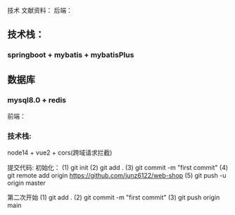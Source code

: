 技术 文献资料：
后端：
## 技术栈：
### springboot + mybatis + mybatisPlus
## 数据库
### mysql8.0 + redis
前端： 
### 技术栈:
node14 + vue2 + cors(跨域请求拦截)

提交代码:
初始化：
(1) git init
(2) git add .
(3) git commit -m "first commit"
(4) git remote add origin https://github.com/junz6122/web-shop
(5) git push -u origin master

第二次开始
(1) git add .
(2) git commit -m "first commit"
(3) git push origin main
